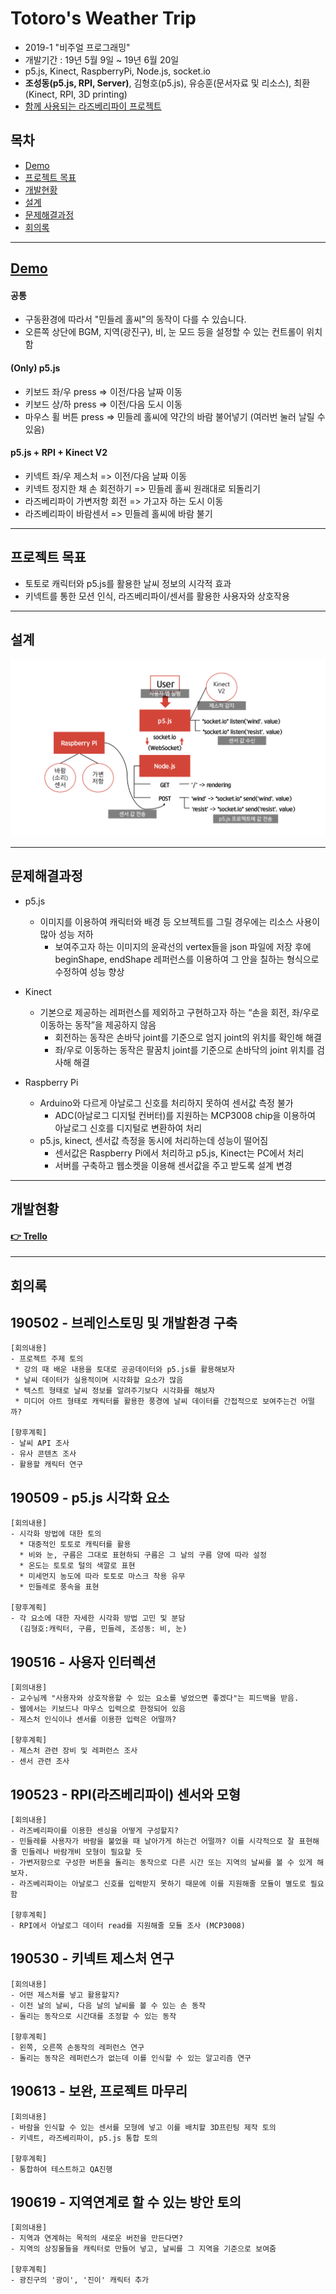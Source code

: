 # Totoro's Weather Trip
- 2019-1 "비주얼 프로그래밍"
- 개발기간 : 19년 5월 9일 ~ 19년 6월 20일
- p5.js, Kinect, RaspberryPi, Node.js, socket.io
- **조성동(p5.js, RPI, Server)**, 김형호(p5.js), 유승훈(문서자료 및 리소스), 최환(Kinect, RPI, 3D printing)
- [함께 사용되는 라즈베리파이 프로젝트](https://github.com/sdong001/rpi-weather-media-art)


## 목차
- [Demo](#Demo)
- [프로젝트 목표](#프로젝트-목표)
- [개발현황](#개발현황)
- [설계](#설계)
- [문제해결과정](#문제해결과정)
- [회의록](#회의록)

---

## [Demo](https://totoroweather.run.goorm.io/)
#### 공통
* 구동환경에 따라서 "민들레 홀씨"의 동작이 다를 수 있습니다.
* 오른쪽 상단에 BGM, 지역(광진구), 비, 눈 모드 등을 설정할 수 있는 컨트롤이 위치함

#### (Only) p5.js
* 키보드 좌/우 press => 이전/다음 날짜 이동
* 키보드 상/하 press => 이전/다음 도시 이동
* 마우스 휠 버튼 press => 민들레 홀씨에 약간의 바람 불어넣기 (여러번 눌러 날릴 수 있음)
#### p5.js + RPI + Kinect V2
* 키넥트 좌/우 제스처 => 이전/다음 날짜 이동
* 키넥트 정지한 채 손 회전하기 => 민들레 홀씨 원래대로 되돌리기
* 라즈베리파이 가변저항 회전 => 가고자 하는 도시 이동
* 라즈베리파이 바람센서 => 민들레 홀씨에 바람 불기

---

## 프로젝트 목표

* 토토로 캐릭터와 p5.js를 활용한 날씨 정보의 시각적 효과
* 키넥트를 통한 모션 인식, 라즈베리파이/센서를 활용한 사용자와 상호작용

---

## 설계

![architecture](./190616_architecture.jpg)

---

## 문제해결과정

* p5.js
  * 이미지를 이용하여 캐릭터와 배경 등 오브젝트를 그릴 경우에는 리소스 사용이 많아 성능 저하
    * 보여주고자 하는 이미지의 윤곽선의 vertex들을 json 파일에 저장 후에 beginShape, endShape 레퍼런스를 이용하여 그 안을 칠하는 형식으로 수정하여 성능 향상
* Kinect
  * 기본으로 제공하는 레퍼런스를 제외하고 구현하고자 하는 “손을 회전, 좌/우로 이동하는 동작”을 제공하지 않음
    * 회전하는 동작은 손바닥 joint를 기준으로 엄지 joint의 위치를  확인해 해결
    * 좌/우로 이동하는 동작은 팔꿈치 joint를 기준으로 손바닥의 joint 위치를 검사해 해결

* Raspberry Pi
  * Arduino와 다르게 아날로그 신호를 처리하지 못하여 센서값 측정 불가
    * ADC(아날로그 디지털 컨버터)를 지원하는 MCP3008 chip을 이용하여 아날로그 신호를 디지털로 변환하여 처리
  * p5.js, kinect, 센서값 측정을 동시에 처리하는데 성능이 떨어짐
    * 센서값은 Raspberry Pi에서 처리하고 p5.js, Kinect는 PC에서 처리
    * 서버를 구축하고 웹소켓을 이용해 센서값을 주고 받도록 설계 변경
---

## 개발현황
#### <a href="https://trello.com/b/iE9JH2v1" target="_blank">👉 Trello</a>

---

## 회의록

## 190502 - 브레인스토밍 및 개발환경 구축
```
[회의내용]
- 프로젝트 주제 토의
 * 강의 때 배운 내용을 토대로 공공데이터와 p5.js를 활용해보자
 * 날씨 데이터가 실용적이며 시각화할 요소가 많음
 * 텍스트 형태로 날씨 정보를 알려주기보다 시각화를 해보자
 * 미디어 아트 형태로 캐릭터를 활용한 풍경에 날씨 데이터를 간접적으로 보여주는건 어떨까?

[향후계획]
- 날씨 API 조사
- 유사 콘텐츠 조사
- 활용할 캐릭터 연구
```

## 190509 - p5.js 시각화 요소
```
[회의내용]
- 시각화 방법에 대한 토의
  * 대중적인 토토로 캐릭터를 활용
  * 비와 눈, 구름은 그대로 표현하되 구름은 그 날의 구름 양에 따라 설정
  * 온도는 토토로 털의 색깔로 표현
  * 미세먼지 농도에 따라 토토로 마스크 착용 유무
  * 민들레로 풍속을 표현

[향후계획]
- 각 요소에 대한 자세한 시각화 방법 고민 및 분담
  (김형호:캐릭터, 구름, 민들레, 조성동: 비, 눈)

```

## 190516 - 사용자 인터렉션
```
[회의내용]
- 교수님께 "사용자와 상호작용할 수 있는 요소를 넣었으면 좋겠다"는 피드백을 받음.
- 웹에서는 키보드나 마우스 입력으로 한정되어 있음
- 제스처 인식이나 센서를 이용한 입력은 어떨까?

[향후계획]
- 제스처 관련 장비 및 레퍼런스 조사
- 센서 관련 조사

```

## 190523 - RPI(라즈베리파이) 센서와 모형
```
[회의내용]
- 라즈베리파이를 이용한 센싱을 어떻게 구성할지?
- 민들레를 사용자가 바람을 불었을 때 날아가게 하는건 어떨까? 이를 시각적으로 잘 표현해줄 민들레나 바람개비 모형이 필요할 듯
- 가변저항으로 구성한 버튼을 돌리는 동작으로 다른 시간 또는 지역의 날씨를 볼 수 있게 해보자.
- 라즈베리파이는 아날로그 신호를 입력받지 못하기 때문에 이를 지원해줄 모듈이 별도로 필요함

[향후계획]
- RPI에서 아날로그 데이터 read를 지원해줄 모듈 조사 (MCP3008)
```

## 190530 - 키넥트 제스처 연구
```
[회의내용]
- 어떤 제스처를 넣고 활용할지?
- 이전 날의 날씨, 다음 날의 날씨를 볼 수 있는 손 동작
- 돌리는 동작으로 시간대를 조정할 수 있는 동작

[향후계획]
- 왼쪽, 오른쪽 손동작의 레퍼런스 연구
- 돌리는 동작은 레퍼런스가 없는데 이를 인식할 수 있는 알고리즘 연구

```

## 190613 - 보완, 프로젝트 마무리
```
[회의내용]
- 바람을 인식할 수 있는 센서를 모형에 넣고 이를 배치할 3D프린팅 제작 토의
- 키넥트, 라즈베리파이, p5.js 통합 토의

[향후계획]
- 통합하여 테스트하고 QA진행
```

## 190619 - 지역연계로 할 수 있는 방안 토의
```
[회의내용]
- 지역과 연계하는 목적의 새로운 버전을 만든다면?
- 지역의 상징물들을 캐릭터로 만들어 넣고, 날씨를 그 지역을 기준으로 보여줌

[향후계획]
- 광진구의 '광이', '진이' 캐릭터 추가
```
